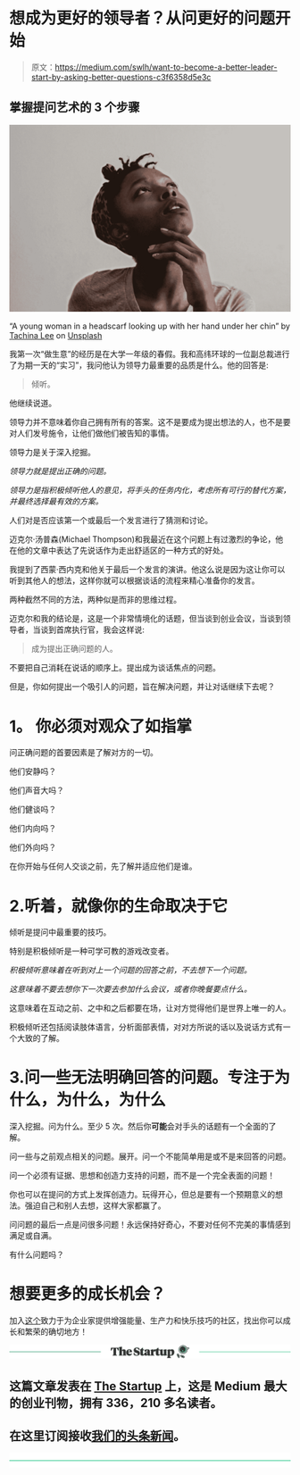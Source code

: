 # 想成为更好的领导者？从问更好的问题开始

> 原文：<https://medium.com/swlh/want-to-become-a-better-leader-start-by-asking-better-questions-c3f6358d5e3c>

## 掌握提问艺术的 3 个步骤

![](img/cf65fde9db9dca786ef773197b009f47.png)

“A young woman in a headscarf looking up with her hand under her chin” by [Tachina Lee](https://unsplash.com/@chne_?utm_source=medium&utm_medium=referral) on [Unsplash](https://unsplash.com?utm_source=medium&utm_medium=referral)

我第一次“做生意”的经历是在大学一年级的春假。我和高纬环球的一位副总裁进行了为期一天的“实习”，我问他认为领导力最重要的品质是什么。他的回答是:

> 倾听。

他继续说道。

领导力并不意味着你自己拥有所有的答案。这不是要成为提出想法的人，也不是要对人们发号施令，让他们做他们被告知的事情。

领导力是关于深入挖掘。

*领导力就是提出正确的问题。*

*领导力是指积极倾听他人的意见，将手头的任务内化，考虑所有可行的替代方案，并最终选择最有效的方案。*

人们对是否应该第一个或最后一个发言进行了猜测和讨论。

迈克尔·汤普森(Michael Thompson)和我最近在这个问题上有过激烈的争论，他在他的文章中表达了先说话作为走出舒适区的一种方式的好处。

我提到了西蒙·西内克和他关于最后一个发言的演讲。他这么说是因为这让你可以听到其他人的想法，这样你就可以根据谈话的流程来精心准备你的发言。

两种截然不同的方法，两种似是而非的思维过程。

迈克尔和我的结论是，这是一个非常情境化的话题，但当谈到创业会议，当谈到领导者，当谈到首席执行官，我会这样说:

> 成为提出正确问题的人。

不要把自己消耗在说话的顺序上。提出成为谈话焦点的问题。

但是，你如何提出一个吸引人的问题，旨在解决问题，并让对话继续下去呢？

# **1。** **你必须对观众了如指掌**

问正确问题的首要因素是了解对方的一切。

他们安静吗？

他们声音大吗？

他们健谈吗？

他们内向吗？

他们外向吗？

在你开始与任何人交谈之前，先了解并适应他们是谁。

# 2.听着，就像你的生命取决于它

倾听是提问中最重要的技巧。

特别是积极倾听是一种可学可教的游戏改变者。

*积极倾听意味着在听到对上一个问题的回答之前，不去想下一个问题。*

*这意味着不要去想你下一次要去参加什么会议，或者你晚餐要点什么。*

这意味着在互动之前、之中和之后都要在场，让对方觉得他们是世界上唯一的人。

积极倾听还包括阅读肢体语言，分析面部表情，对对方所说的话以及说话方式有一个大致的了解。

# 3.问一些无法明确回答的问题。专注于为什么，为什么，为什么

深入挖掘。问为什么。至少 5 次。然后你**可能**会对手头的话题有一个全面的了解。

问一些与之前观点相关的问题。展开。问一个不能简单用是或不是来回答的问题。

问一个必须有证据、思想和创造力支持的问题，而不是一个完全表面的问题！

你也可以在提问的方式上发挥创造力。玩得开心，但总是要有一个预期意义的想法。强迫自己和别人去想，这样大家都赢了。

问问题的最后一点是问很多问题！永远保持好奇心，不要对任何不完美的事情感到满足或自满。

有什么问题吗？

# 想要更多的成长机会？

加入[这个](http://getting-comfy.com/)致力于为企业家提供增强能量、生产力和快乐技巧的社区，找出你可以成长和繁荣的确切地方！

[![](img/308a8d84fb9b2fab43d66c117fcc4bb4.png)](https://medium.com/swlh)

## 这篇文章发表在 [The Startup](https://medium.com/swlh) 上，这是 Medium 最大的创业刊物，拥有 336，210 多名读者。

## 在这里订阅接收[我们的头条新闻](http://growthsupply.com/the-startup-newsletter/)。

[![](img/b0164736ea17a63403e660de5dedf91a.png)](https://medium.com/swlh)